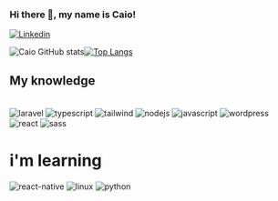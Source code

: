 ### Hi there 👋, my name is Caio!

[![Linkedin](https://img.shields.io/badge/LinkedIn-0077B5?style=for-the-badge&logo=linkedin&logoColor=white)](https://www.linkedin.com/in/caiocesardesouza2003/)

![Caio GitHub stats](https://github-readme-stats.vercel.app/api?username=CaioSouzac1&show_icons=true&theme=tokyonight)[![Top Langs](https://github-readme-stats.vercel.app/api/top-langs/?username=CaioSouzaC1&layout=compact&theme=tokyonight)](https://github.com/CaioSouzaC1)

## My knowledge
<div style="display: inline-block"><br/>
    <img align="center" alt="laravel" src="https://img.shields.io/badge/Laravel-f9322c?style=for-the-badge&logo=laravel&logoColor=white"/>
        <img align="center" alt="typescript" src="https://img.shields.io/badge/typescript-3178c6?style=for-the-badge&logo=typescript&logoColor=white"/>
    <img align="center" alt="tailwind" src="https://img.shields.io/badge/Tailwind_CSS-38B2AC?style=for-the-badge&logo=tailwind-css&logoColor=white"/>
    <img align="center" alt="nodejs" src="https://img.shields.io/badge/Node.js-43853D?style=for-the-badge&logo=node.js&logoColor=white"/>
    <img align="center" alt="javascript" src="https://img.shields.io/badge/javascript-fcdc00?style=for-the-badge&logo=javascript&logoColor=black"/>
    <img align="center" alt="wordpress" src="https://img.shields.io/badge/Wordpress-21759B?style=for-the-badge&logo=wordpress&logoColor=white"/>
    <img align="center" alt="react" src="https://img.shields.io/badge/React-087ea4?style=for-the-badge&logo=react&logoColor=white"/>
    <img align="center" alt="sass" src="https://img.shields.io/badge/Sass-CC6699?style=for-the-badge&logo=sass&logoColor=white"/>
</div>
<br/>

# i'm learning
<div style="display: inline-block">
    <img align="center" alt="react-native" src="https://img.shields.io/badge/React.native-087ea4?style=for-the-badge&logo=React&logoColor=white"/>
    <img align="center" alt="linux" src="https://img.shields.io/badge/Linux-FCC624?style=for-the-badge&logo=linux&logoColor=black"/>
    <img align="center" alt="python" src="https://img.shields.io/badge/python-2b5b84?style=for-the-badge&logo=python&logoColor=white"/>
</div><br/>
